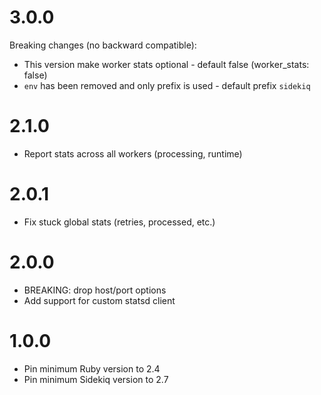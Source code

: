 # 3.0.0
Breaking changes (no backward compatible):

* This version make worker stats optional - default false (worker_stats: false)
* `env` has been removed and only prefix is used - default prefix `sidekiq`

# 2.1.0

* Report stats across all workers (processing, runtime)

# 2.0.1

* Fix stuck global stats (retries, processed, etc.)

# 2.0.0

* BREAKING: drop host/port options
* Add support for custom statsd client

# 1.0.0

* Pin minimum Ruby version to 2.4
* Pin minimum Sidekiq version to 2.7

